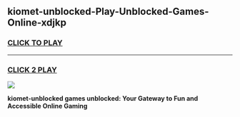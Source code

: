 
## kiomet-unblocked-Play-Unblocked-Games-Online-xdjkp
<h3>
<a href="https://premium76.site?title=kiomet-unblocked&ref=25A">CLICK TO PLAY</a></h3>
<hr>

<h3>
<a href="https://premium76.site?title=kiomet-unblocked&ref=25A">CLICK 2 PLAY</a>
  
</h3>

<a href="https://premium76.site?title=kiomet-unblocked&ref=25A"><img src="https://clearcache.store/games.png"></a>


**kiomet-unblocked games unblocked: Your Gateway to Fun and Accessible Online Gaming**
